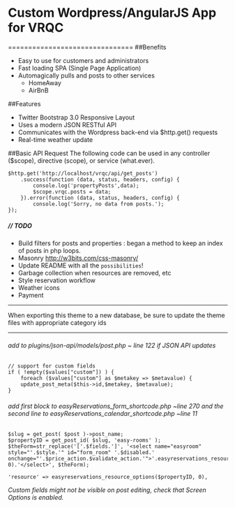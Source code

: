 # Custom Wordpress/AngularJS App for VRQC
===============================
##Benefits
* Easy to use for customers and administrators
* Fast loading SPA (Single Page Application)
* Automagically pulls and posts to other services
    * HomeAway
    * AirBnB

##Features
* Twitter Bootstrap 3.0 Responsive Layout
* Uses a modern JSON RESTful API
* Communicates with the Wordpress back-end via $http.get() requests
* Real-time weather update

##Basic API Request
The following code can be used in any controller ($scope), directive (scope), or service (what.ever).

    $http.get('http://localhost/vrqc/api/get_posts')
        .success(function (data, status, headers, config) {
            console.log('propertyPosts',data);
            $scope.vrqc.posts = data;
        }).error(function (data, status, headers, config) {
            console.log('Sorry, no data from posts.');
    });

##### // TODO
* Build filters for posts and properties : began a method to keep an index of posts in php loops.
* Masonry http://w3bits.com/css-masonry/
* Update README with all the `possibilities`!
* Garbage collection when resources are removed, etc
* Style reservation workflow
* Weather icons
* Payment

***
When exporting this theme to a new database, be sure to update the theme files with appropriate category ids
***
###### add to plugins/json-api/models/post.php ~ line 122 if JSON API updates

    // support for custom fields
    if ( !empty($values["custom"]) ) {
        foreach ($values["custom"] as $metakey => $metavalue) {
        update_post_meta($this->id,$metakey, $metavalue);
    }

###### add first block to easyReservations_form_shortcode.php ~line 270 and the second line to easyReservations_calendar_shortcode.php ~line 11

    $slug = get_post( $post )->post_name;
    $propertyID = get_post_id( $slug, 'easy-rooms' );
    $theForm=str_replace('['.$fields.']', '<select name="easyroom" style="'.$style.'" id="form_room" '.$disabled.' onchange="'.$price_action.$validate_action.'">'.easyreservations_resource_options($propertyID, 0).'</select>', $theForm);

    'resource' => easyreservations_resource_options($propertyID, 0),

*Custom fields might not be visible on post editing, check that Screen Options is enabled.*